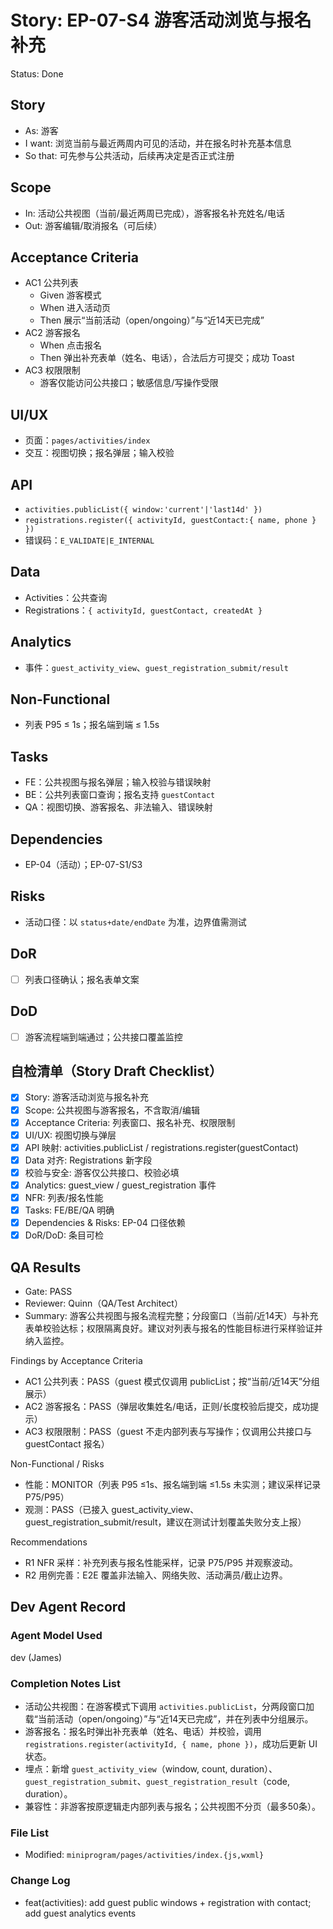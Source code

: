 # Story: EP-07-S4 游客活动浏览与报名补充
Status: Done

## Story
- As: 游客
- I want: 浏览当前与最近两周内可见的活动，并在报名时补充基本信息
- So that: 可先参与公共活动，后续再决定是否正式注册

## Scope
- In: 活动公共视图（当前/最近两周已完成），游客报名补充姓名/电话
- Out: 游客编辑/取消报名（可后续）

## Acceptance Criteria
- AC1 公共列表
  - Given 游客模式
  - When 进入活动页
  - Then 展示“当前活动（open/ongoing）”与“近14天已完成”
- AC2 游客报名
  - When 点击报名
  - Then 弹出补充表单（姓名、电话），合法后方可提交；成功 Toast
- AC3 权限限制
  - 游客仅能访问公共接口；敏感信息/写操作受限

## UI/UX
- 页面：`pages/activities/index`
- 交互：视图切换；报名弹层；输入校验

## API
- `activities.publicList({ window:'current'|'last14d' })`
- `registrations.register({ activityId, guestContact:{ name, phone } })`
- 错误码：`E_VALIDATE|E_INTERNAL`

## Data
- Activities：公共查询
- Registrations：`{ activityId, guestContact, createdAt }`

## Analytics
- 事件：`guest_activity_view`、`guest_registration_submit/result`

## Non-Functional
- 列表 P95 ≤ 1s；报名端到端 ≤ 1.5s

## Tasks
- FE：公共视图与报名弹层；输入校验与错误映射
- BE：公共列表窗口查询；报名支持 `guestContact`
- QA：视图切换、游客报名、非法输入、错误映射

## Dependencies
- EP-04（活动）；EP-07-S1/S3

## Risks
- 活动口径：以 `status+date/endDate` 为准，边界值需测试

## DoR
- [ ] 列表口径确认；报名表单文案

## DoD
- [ ] 游客流程端到端通过；公共接口覆盖监控

## 自检清单（Story Draft Checklist）
- [x] Story: 游客活动浏览与报名补充
- [x] Scope: 公共视图与游客报名，不含取消/编辑
- [x] Acceptance Criteria: 列表窗口、报名补充、权限限制
- [x] UI/UX: 视图切换与弹层
- [x] API 映射: activities.publicList / registrations.register(guestContact)
- [x] Data 对齐: Registrations 新字段
- [x] 校验与安全: 游客仅公共接口、校验必填
- [x] Analytics: guest_view / guest_registration 事件
- [x] NFR: 列表/报名性能
- [x] Tasks: FE/BE/QA 明确
- [x] Dependencies & Risks: EP-04 口径依赖
- [x] DoR/DoD: 条目可检

## QA Results
- Gate: PASS
- Reviewer: Quinn（QA/Test Architect）
- Summary: 游客公共视图与报名流程完整；分段窗口（当前/近14天）与补充表单校验达标；权限隔离良好。建议对列表与报名的性能目标进行采样验证并纳入监控。

Findings by Acceptance Criteria
- AC1 公共列表：PASS（guest 模式仅调用 publicList；按“当前/近14天”分组展示）
- AC2 游客报名：PASS（弹层收集姓名/电话，正则/长度校验后提交，成功提示）
- AC3 权限限制：PASS（guest 不走内部列表与写操作；仅调用公共接口与 guestContact 报名）

Non-Functional / Risks
- 性能：MONITOR（列表 P95 ≤1s、报名端到端 ≤1.5s 未实测；建议采样记录 P75/P95）
- 观测：PASS（已接入 guest_activity_view、guest_registration_submit/result，建议在测试计划覆盖失败分支上报）

Recommendations
- R1 NFR 采样：补充列表与报名性能采样，记录 P75/P95 并观察波动。
- R2 用例完善：E2E 覆盖非法输入、网络失败、活动满员/截止边界。

## Dev Agent Record

### Agent Model Used
dev (James)

### Completion Notes List
- 活动公共视图：在游客模式下调用 `activities.publicList`，分两段窗口加载“当前活动（open/ongoing）”与“近14天已完成”，并在列表中分组展示。
- 游客报名：报名时弹出补充表单（姓名、电话）并校验，调用 `registrations.register(activityId, { name, phone })`，成功后更新 UI 状态。
- 埋点：新增 `guest_activity_view`（window, count, duration）、`guest_registration_submit`、`guest_registration_result`（code, duration）。
- 兼容性：非游客按原逻辑走内部列表与报名；公共视图不分页（最多50条）。

### File List
- Modified: `miniprogram/pages/activities/index.{js,wxml}`

### Change Log
- feat(activities): add guest public windows + registration with contact; add guest analytics events
